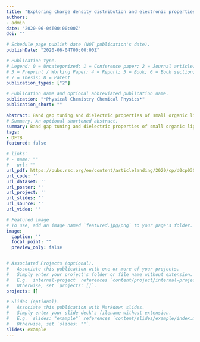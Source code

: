 ```yaml
---
title: "Exploring charge density distribution and electronic properties of hybrid organic-germanium layers"
authors:
- admin
date: "2020-06-04T00:00:00Z"
doi: ""

# Schedule page publish date (NOT publication's date).
publishDate: "2020-06-04T00:00:00Z"

# Publication type.
# Legend: 0 = Uncategorized; 1 = Conference paper; 2 = Journal article;
# 3 = Preprint / Working Paper; 4 = Report; 5 = Book; 6 = Book section;
# 7 = Thesis; 8 = Patent
publication_types: ["2"]

# Publication name and optional abbreviated publication name.
publication: "*Physical Chemistry Chemical Physics*"
publication_short: ""

abstract: Band gap tuning and dielectric properties of small organic ligands adsorbed on bidimensional germanium monolayers (germanene) have been investigated using first-principles calculations. We show that the adsorption of these small groups retains the initially stable free-standing pristine buckled structure form. Charge density and chemical bonding analyses show that the ligands are chemisorbed on the germanium layers. Finally, we demonstrate that the dielectric properties of the bare and ligand adsorbed germanene have a large anisotropy. Our findings of a finite gap open a path for the rational design of nanostructures with possible applications in biosensors and solar cells.
# Summary. An optional shortened abstract.
summary: Band gap tuning and dielectric properties of small organic ligands adsorbed on bidimensional germanium monolayers (germanene) have been investigated using first-principles calculations. We show that the adsorption of these small groups retains the initially stable free-standing pristine buckled structure form. Charge density and chemical bonding analyses show that the ligands are chemisorbed on the germanium layers. Finally, we demonstrate that the dielectric properties of the bare and ligand adsorbed germanene have a large anisotropy. Our findings of a finite gap open a path for the rational design of nanostructures with possible applications in biosensors and solar cells.
tags:
- DFTB
featured: false

# links:
# - name: ""
#   url: ""
url_pdf: https://pubs.rsc.org/en/content/articlelanding/2020/cp/d0cp03024d#!divAbstract
url_code: ''
url_dataset: ''
url_poster: ''
url_project: ''
url_slides: ''
url_source: ''
url_video: ''

# Featured image
# To use, add an image named `featured.jpg/png` to your page's folder. 
image:
  caption: ''
  focal_point: ""
  preview_only: false


# Associated Projects (optional).
#   Associate this publication with one or more of your projects.
#   Simply enter your project's folder or file name without extension.
#   E.g. `internal-project` references `content/project/internal-project/index.md`.
#   Otherwise, set `projects: []`.
projects: []

# Slides (optional).
#   Associate this publication with Markdown slides.
#   Simply enter your slide deck's filename without extension.
#   E.g. `slides: "example"` references `content/slides/example/index.md`.
#   Otherwise, set `slides: ""`.
slides: example
---
```



